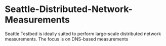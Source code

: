 # Seattle-Distributed-Network-Measurements
Seattle Testbed is ideally suited to perform large-scale distributed network measurements. The focus is on DNS-based measurements 
